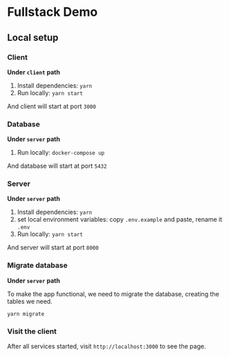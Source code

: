 # Fullstack Demo

## Local setup

### Client

**Under `client` path**

1. Install dependencies: `yarn`
2. Run locally: `yarn start`

And client will start at port `3000`

### Database

**Under `server` path**

1. Run locally: `docker-compose up`

And database will start at port `5432`

### Server

**Under `server` path**

1. Install dependencies: `yarn`
2. set local environment variables: copy `.env.example` and paste, rename it `.env`
3. Run locally: `yarn start`

And server will start at port `8000`

### Migrate database

**Under `server` path**

To make the app functional, we need to migrate the database, creating the tables we need.

```
yarn migrate
```

### Visit the client

After all services started, visit `http://localhost:3000` to see the page.